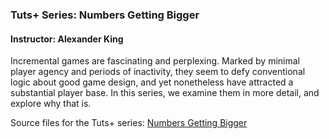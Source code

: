 ### Tuts+ Series: Numbers Getting Bigger

#### Instructor: Alexander King

Incremental games are fascinating and perplexing. Marked by minimal player agency and periods of inactivity, they seem to defy conventional logic about good game design, and yet nonetheless have attracted a substantial player base. In this series, we examine them in more detail, and explore why that is.

Source files for the Tuts+ series: [Numbers Getting Bigger](http://gamedevelopment.tutsplus.com/series/numbers-getting-bigger--cms-847)
